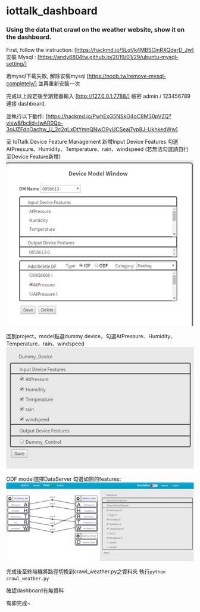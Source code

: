 # iottalk_dashboard
### Using the data that crawl on the weather website, show it on the dashboard.
First, follow the instruction: [https://hackmd.io/5LqVk4MBSCinRXQderD_Jw]
安裝 Mysql : [https://andy6804tw.github.io/2019/01/29/ubuntu-mysql-setting/]

若mysql下載失敗, 解除安裝mysql [https://noob.tw/remove-mysql-completely/] 並再重新安裝一次

完成以上設定後至瀏覽器輸入 [http://127.0.0.1:7788/] 帳密 admin / 123456789 連接 dashboard.

並執行以下動作: [https://hackmd.io/PwhExG5NSkO4oC8M30pVZQ?view&fbclid=IwAR0Qo-3oIJZFdnOachw_U_2c2qLxDtYmnQNwO9yUCSeai7yp8J-UkhkedWw]

至 IoTtalk Device Feature Management 新增Input Device Features
勾選AtPressure、Humidity、Temperature、rain、windspeed
(若無法勾選請自行至Device Feature新增)
![Device Feature Management ](https://github.com/ChangWinnie/iottalk_dashboard/blob/master/Screenshot%20from%202019-12-02%2021-31-36.png "Device Feature Management ")

回到project，model點選dummy device，勾選AtPressure、Humidity、Temperature、rain、windspeed
![Dummy_device](https://github.com/ChangWinnie/iottalk_dashboard/blob/master/Screenshot%20from%202019-12-02%2021-39-20.png "Dummy device")

ODF model選擇DataServer 勾選如圖的features:
![DataServer](https://github.com/ChangWinnie/iottalk_dashboard/blob/master/Screenshot%20from%202019-12-02%2021-40-52.png "DataServer")

完成後至終端機將路徑切換到crawl_weather.py之資料夾 執行`python crawl_weather.py`

確認dashboard有無資料

有即完成~
